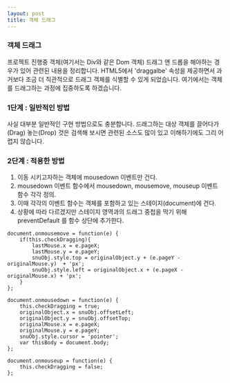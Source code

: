 ```yaml
---
layout: post
title: 객체 드래그
---
```


### 객체 드래그
프로젝트 진행중 객체(여기서는 Div와 같은 Dom 객체) 드래그 앤 드롭을 해야하는 경우가 있어 관련된 내용을 정리합니다.
HTML5에서 'draggalbe' 속성을 제공하면서 과거보다 조금 더 직관적으로 드래그 객체를 식별할 수 있게 되었습니다.
여기에서는 객체를 드래그하는 과정에 집중하도록 하겠습니다.

### 1단계 : 일반적인 방법
사실 대부분 일반적인 구현 방법으로도 충분합니다.
드래그하는 대상 객체를 끌어다가(Drag) 놓는(Drop) 것은 검색해 보시면 관련된 소스도 많이 있고 이해하기에도 그리 어렵지 않습니다.

### 2단계 : 적용한 방법
1. 이동 시키고자하는 객체에 mousedown 이벤트만 건다.
2. mousedown 이벤트 함수에서 mousedown, mousemove, mouseup 이벤트 함수 각각 정의.
3. 이때 각각의 이벤트 함수는 객체를 포함하고 있는 스테이지(document)에 건다.
4. 상황에 따라 다르겠지만 스테이지 영역과의 드래그 중첩을 막기 위해 preventDefault 를 함수 상단에 추가한다.

```
document.onmousemove = function(e) {
	if(this.checkDragging){
		lastMouse.x = e.pageX;
		lastMouse.y = e.pageY;
		snuObj.style.top = originalObject.y + (e.pageY - originalMouse.y)  + 'px';
		snuObj.style.left = originalObject.x + (e.pageX - originalMouse.x) + 'px';
	}
};

document.onmousedown = function(e) {
	this.checkDragging = true;
	originalObject.x = snuObj.offsetLeft;
	originalObject.y = snuObj.offsetTop;
	originalMouse.x = e.pageX;
	originalMouse.y = e.pageY;
	snuObj.style.cursor = 'pointer';
	var thisBody = document.body;
};

document.onmouseup = function(e) {
	this.checkDragging = false;
};
```
